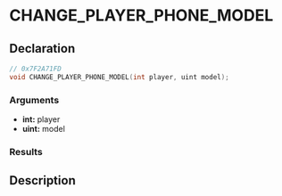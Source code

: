 # CHANGE_PLAYER_PHONE_MODEL

## Declaration
```cpp
// 0x7F2A71FD
void CHANGE_PLAYER_PHONE_MODEL(int player, uint model);
```

### Arguments
- **int:** player
- **uint:** model

### Results

## Description

